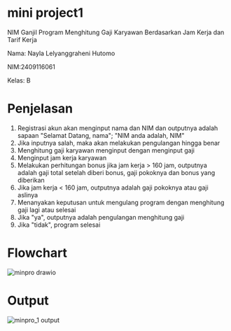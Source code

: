 # mini project1

NIM Ganjil
Program Menghitung Gaji Karyawan Berdasarkan Jam Kerja dan Tarif Kerja

Nama: Nayla Lelyanggraheni Hutomo

NIM:2409116061

Kelas: B

# Penjelasan
1. Registrasi akun akan menginput nama dan NIM dan outputnya adalah sapaan "Selamat Datang, nama"; "NIM anda adalah, NIM"
2. Jika inputnya salah, maka akan melakukan pengulangan hingga benar
3. Menghitung gaji karyawan menginput dengan menginput gaji
4. Menginput jam kerja karyawan
5. Melakukan perhitungan bonus jika jam kerja > 160 jam, outputnya adalah gaji total setelah diberi bonus, gaji pokoknya dan bonus yang diberikan
6. Jika jam kerja < 160 jam, outputnya adalah gaji pokoknya atau gaji aslinya
7. Menanyakan keputusan untuk mengulang program dengan menghitung gaji lagi atau selesai
8. Jika "ya", outputnya adalah pengulangan menghitung gaji
9. Jika "tidak", program selesai
 

# Flowchart
![minpro drawio](https://github.com/user-attachments/assets/73d476d4-d590-4b13-b1f5-e40c25000dfa)


# Output
![minpro_1 output](https://github.com/user-attachments/assets/c57ca869-b5c3-4391-b306-849b02da0d13)




